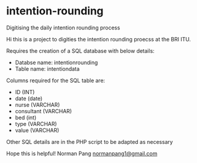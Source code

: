 # intention-rounding
Digitising the daily intention rounding process

Hi this is a project to digities the intention rounding proecss at the BRI ITU.

Requires the creation of a SQL database with below details:
- Databse name: intentionrounding
- Table name: intentiondata


Columns required for the SQL table are:
- ID  (INT)
- date  (date)
- nurse (VARCHAR)
- consultant  (VARCHAR)
- bed (int)
- type  (VARCHAR)
- value (VARCHAR)

Other SQL details are in the PHP script to be adapted as necessary

Hope this is helpful!
Norman Pang
normanpang1@gmail.com
